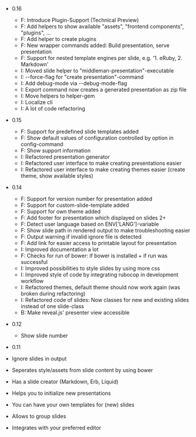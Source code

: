* 0.16
  * F: Introduce Plugin-Support (Technical Preview)
  * F: Add helpers to show available "assets", "frontend components", "plugins", ...
  * F: Add helper to create plugins
  * F: New wrapper commands added: Build presentation, serve presentation
  * F: Support for nested template engines per slide, e.g. '1. eRuby, 2. Markdown'
  * I: Moved slide helper to "middleman-presentation"-executable
  * I: --force-flag for "create presentation"-command
  * I: Add debug-mode via --debug-mode-flag
  * I: Export command now creates a generated presentation as zip file
  * I: Move helpers to helper-gem
  * I: Localize cli
  * I: A lot of code refactoring
* 0.15
  * F: Support for predefined slide templates added
  * F: Show default values of configuration controlled by option in config-command
  * F: Show support information
  * I: Refactored presentation generator 
  * I: Refactored user interface to make creating presentations easier
  * I: Refactored user interface to make creating themes easier (create theme, show available styles)

* 0.14
  * F: Support for version number for presentation added
  * F: Support for custom-slide-template added
  * F: Support for own theme added
  * F: Add footer for presentation which displayed on slides 2+
  * F: Detect user language based on ENV['LANG']-variable
  * F: Show slide path in rendered output to make troubleshooting easier 
  * F: Output warning if invalid ignore file is detected
  * F: Add link for easier access to printable layout for presentation
  * I: Improved documentation a lot
  * F: Checks for run of bower: if bower is installed + if run was successful
  * I: Improved possibilities to style slides by using more css
  * I: Improved style of code by integrating rubocop in development workflow
  * I: Refactored themes, default theme should now work again (was broken during refactoring)
  * I: Refactored code of slides: Now classes for new and existing slides instead of one slide-class
  * B: Make reveal.js' presenter view accessible

* 0.12
  * Show slide number

*  0.11
  * Ignore slides in output
  * Seperates style/assets from slide content by using bower
  * Has a slide creator (Markdown, Erb, Liquid)
  * Helps you to initialize new presentations
  * You can have your own templates for (new) slides
  * Allows to group slides
  * Integrates with your preferred editor
